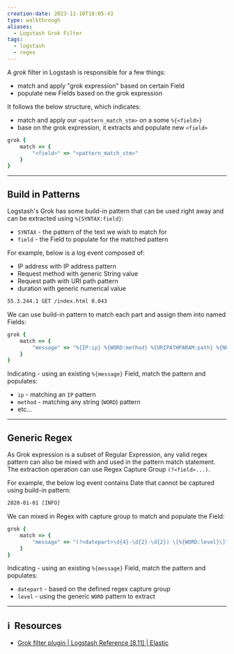 ```yaml
---
creation-date: 2023-11-10T18:05:43
type: walkthrough
aliases:
  - Logstash Grok Filter
tags:
  - logstash
  - regex
---
```


A *grok* filter in Logstash is responsible for a few things: 
- match and apply "grok expression" based on certain Field
- populate new Fields based on the grok expression

It follows the below structure, which indicates: 
- match and apply our `<pattern_match_stm>` on a some `%{<field>}`
- base on the grok expression, it extracts and populate new `<field>`

```ruby
grok {
	match => {
		"<field>" => "<pattern_match_stm>"
	}
}
```

---
## Build in Patterns

Logstash's Grok has some build-in pattern that can be used right away and can be extracted using `%{SYNTAX:field}`:
- `SYNTAX` - the pattern of the text we wish to match for
- `field` - the Field to populate for the matched pattern

For example, below is a log event composed of: 
- IP address with IP address pattern
- Request method with generic String value
- Request path with URI path pattern
- duration with generic numerical value

```txt
55.3.244.1 GET /index.html 0.043
```

We can use build-in pattern to match each part and assign them into named Fields: 

```ruby
grok {
	match => {
		"message" => "%{IP:ip} %{WORD:method} %{URIPATHPARAM:path} %{NUMBER:duration}"
	}
}
```

Indicating - using an existing `%{message}` Field, match the pattern and populates: 
- `ip` - matching an `IP` pattern
- `method` - matching any string (`WORD`) pattern
- etc...

---
## Generic Regex

As Grok expression is a subset of Regular Expression, any valid regex pattern can also be mixed with and used in the pattern match statement. The extraction operation can use Regex Capture Group `(?<field>...)`.

For example, the below log event contains Date that cannot be captured using build-in pattern: 

```txt
2020-01-01 [INFO]
```

We can mixed in Regex with capture group to match and populate the Field: 

```ruby
grok {
	match => {
		"message" => "(?<datepart>\d{4}-\d{2}-\d{2}) \[%{WORD:level}\]"
	}
}
```

Indicating - using an existing `%{message}` Field, match the pattern and populates: 
- `datepart` - based on the defined regex capture group
- `level` - using the generic `WORD` pattern to extract

---
## ℹ️  Resources
- [Grok filter plugin | Logstash Reference [8.11] | Elastic](https://www.elastic.co/guide/en/logstash/current/plugins-filters-grok.html)